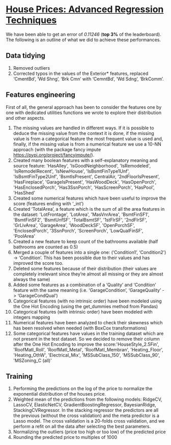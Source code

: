 # [House Prices: Advanced Regression Techniques](https://www.kaggle.com/c/house-prices-advanced-regression-techniques)

We have been able to get an error of _0.11246_ (**top 3%** of the leaderboard).
The following is an outline of what we did to achieve these performances.

## Data tidying​

1. Removed outliers
2. Corrected typos in the values of the ​Exterior*​ features, replaced ​‘CmentBd’, ‘Wd Shng’, ‘Brk Cmn’​ with ‘​CemntBd’, ‘Wd Sdng’, ‘BrkComm’​.

## Features engineering​

First of all, the general approach has been to consider the features one by one with dedicated utilities functions we wrote to explore their distribution and other aspects.

1. The missing values are handled in different ways. If it is possible to deduce the missing value from the context it is done, if the missing value is from a categorical feature the most frequent value is used and, finally, if the missing value is from a numerical feature we use a 10-NN approach (with the package fancy impute ​https://pypi.org/project/fancyimpute/​ ).
2. Created many boolean features with a self-explanatory meaning and source feature:​ 'HasAlley', 'IsGoodNeighborhood', 'IsRemodeled', 'IsRemodelRecent', 'IsNewHouse', 'IsBsmtFinType1Unf', 'IsBsmtFinType2Unf', 'BsmtIsPresent', CentralAir, '2ndFloorIsPresent', ‘HasFireplace’, 'GarageIsPresent', 'HasWoodDeck', 'HasOpenPorch', 'HasEnclosedPorch', 'Has3SsnPorch', 'HasScreenPorch', ‘HasPool’, 'HasShed'
3. Created some numerical features which have been useful to improve the score (features ending with ​‘_int’​)
4. Created ‘TotalArea’, a feature which is the sum of all the area features in the dataset: ​'LotFrontage', 'LotArea', 'MasVnrArea', 'BsmtFinSF1', 'BsmtFinSF2', 'BsmtUnfSF', 'TotalBsmtSF', '1stFlrSF', '2ndFlrSF', 'GrLivArea', 'GarageArea', 'WoodDeckSF', 'OpenPorchSF', 'EnclosedPorch', '3SsnPorch', 'ScreenPorch', 'LowQualFinSF', 'PoolArea'
5. Created a new feature to keep count of the bathrooms available (half bathrooms are counted as 0.5)
6. Merged a couple of features into a single one: (‘Condition1’, ‘Condition2’) -> ‘Condition’. This has been possible due to their values and has improved the score too.
7. Deleted some features because of their distribution (their values are completely irrelevant since they’re almost all missing or they are almost always the same)
8. Added some features as a combination of a ‘Quality’ and ‘Condition’ feature with the same meaning (i.e. ‘GarageCondition’, ‘GarageQuality’ -> ‘GarageCondQual’​)
9. Categorical features (with no intrinsic order) have been modeled using the One Hot Encoding (using the get_dummies method from Pandas)
10. Categorical features (with intrinsic order) have been modeled with integers mapping
11. Numerical features have been analyzed to check their skewness which has been resolved when needed (with BoxCox transformations)
12. Some categorical features have values in the training dataset which are not present in the test dataset. So we decided to remove their column after the One Hot Encoding to improve the score: ​'HouseStyle_2.5Fin', 'RoofMatl_Roll', 'RoofMatl_Metal', 'RoofMatl_Membran', 'Heating_Floor', 'Heating_OthW', 'Electrical_Mix', 'MSSubClass_150', 'MSSubClass_90', 'MSZoning_C (all)'

## Training​

1. Performing the predictions on the log of the price to normalize the exponential distribution of the houses price.
2. Weighted mean of the predictions from the following models: RidgeCV, LassoCV, ElasticNetCV, GradientBoostingRegressor, BayesianRidge, StackingCVRegressor. In the stacking regressor the predictors are all the previous (without the cross validation) and the meta predictor is a Lasso model. The cross validation is a 20-folds cross validation, and we perform a refit on all the data after selecting the best parameters.
3. Normalizing the outliers (price too high or too low) of the predicted price
4. Rounding the predicted price to multiples of 1000
